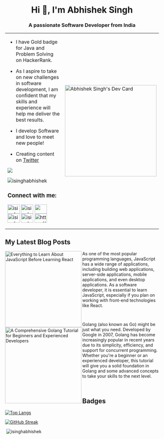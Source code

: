 <!-- - 👋 Hi, I’m @isinghabhishek
- 👀 I’m interested in ...
- 🌱 I’m currently learning ...
- 💞️ I’m looking to collaborate on ...
- 📫 How to reach me ... -->
<h1 align="center">Hi 👋, I'm Abhishek Singh</h1>
<h3 align="center">A passionate Software Developer from India</h3>
<table style="border: none;">
<tr>
<td>
 
- I have Gold badge for Java and Problem Solving on HackerRank.
 
- As I aspire to take on new challenges in software development, 
 I am confident that my skills and experience will help me deliver the best results.
 
- I develop Software and love to meet new people!
 
- Creating content on [Twitter](https://twitter.com/isinghabhishek1)
 
<a href="https://twitter.com/isinghabhishek1" target="_blank" rel="noreferrer"><img 
src="https://img.shields.io/twitter/follow/isinghabhishek1?logo=twitter&style=for-the-badge&color=0891b2&labelColor=1c1917"/></a> 
 
<p align="left"> <img src="https://komarev.com/ghpvc/?username=isinghabhishek&label=Profile%20views&color=0e75b6&style=flat" alt="isinghabhishek" /> </p>

<h3 align="left">Connect with me:</h3>
<p align="left">
<a href="https://twitter.com/isinghabhishek1" target="blank"><img align="center" src="https://raw.githubusercontent.com/rahuldkjain/github-profile-readme-generator/master/src/images/icons/Social/twitter.svg" alt="isinghabhishek1" height="30" width="40" /></a>
<a href="https://linkedin.com/in/isinghabhishek/" target="blank"><img align="center" src="https://raw.githubusercontent.com/rahuldkjain/github-profile-readme-generator/master/src/images/icons/Social/linked-in-alt.svg" alt="isinghabhishek/" height="30" width="40" /></a>
<a href="https://hashnode.com/@abhiishek" target="_blank" rel="noreferrer"><img align="center" src="https://raw.githubusercontent.com/danielcranney/readme-generator/main/public/icons/socials/hashnode.svg" width="40" height="30" /></a>
<a href="https://www.hackerrank.com/isinghabhishek" target="blank"><img align="center" src="https://raw.githubusercontent.com/rahuldkjain/github-profile-readme-generator/master/src/images/icons/Social/hackerrank.svg" alt="isinghabhishek" height="30" width="40" /></a>
<a href="https://www.leetcode.com/isinghabhishek" target="blank"><img align="center" src="https://raw.githubusercontent.com/rahuldkjain/github-profile-readme-generator/master/src/images/icons/Social/leet-code.svg" alt="isinghabhishek" height="30" width="40" /></a>
<a href="https://auth.geeksforgeeks.org/user/isinghabhishek05/practice" target="blank"><img align="center" src="https://raw.githubusercontent.com/rahuldkjain/github-profile-readme-generator/master/src/images/icons/Social/geeks-for-geeks.svg" alt="https://auth.geeksforgeeks.org/user/isinghabhishek05/practice" height="30" width="40" /></a>
</p>
</td>
<td>
<a href="https://app.daily.dev/abhishekdev"><img src="https://api.daily.dev/devcards/b123d3498a0b4f1fbb1a98a09e1759f8.png?r=i7b" width="300" alt="Abhishek Singh's Dev Card"/></a>
</td>
</tr>
</table>

## My Latest Blog Posts
<!-- Hashnode Blog Start -->

<p align="left">
 <a href="https://abhiisheksingh.hashnode.dev/a-comprehensive-golang-tutorial-for-beginners-and-experienced-developers" title="JavaScript Tutorial: Everything to Learn About JavaScript Before Learning React" ><img src="https://cdn.hashnode.com/res/hashnode/image/upload/v1683048155707/6a7699bd-bec1-44ba-a546-2c73b27b75aa.png?w=1600&h=840&fit=crop&crop=entropy&auto=compress,format&format=webp" alt="Everything to Learn About JavaScript Before Learning React" width="250px" align="left"/></a>
 
As one of the most popular programming languages, JavaScript has a wide range of applications, including building web applications, server-side applications, mobile applications, and even desktop applications. As a software developer, it is essential to learn JavaScript, especially if you plan on working with front-end technologies like React. </p> <br/>
 

<p align="left">
 <a href="https://abhiisheksingh.hashnode.dev/a-comprehensive-golang-tutorial-for-beginners-and-experienced-developers" title="A Comprehensive Golang Tutorial for Beginners and Experienced Developers" ><img src="https://cdn.hashnode.com/res/hashnode/image/upload/v1681474337660/f2f72d99-ea8b-42c7-9993-2433f4a4fc9c.png?w=1600&h=840&fit=crop&crop=entropy&auto=compress,format&format=webp" alt="A Comprehensive Golang Tutorial for Beginners and Experienced Developers" width="250px" align="left"/></a>
 
Golang (also known as Go) might be just what you need. Developed by Google in 2007, Golang has become increasingly popular in recent years due to its simplicity, efficiency, and support for concurrent programming. Whether you're a beginner or an experienced developer, this tutorial will give you a solid foundation in Golang and some advanced concepts to take your skills to the next level. </p> <br/>

<!-- HashNode Blog End  -->
 

 ## Badges
[![Top Langs](https://github-readme-stats.vercel.app/api/top-langs/?username=isinghabhishek&layout=compact&theme=dark)](https://github.com/isinghabhishek/github-readme-stats)

[![GitHub Streak](https://streak-stats.demolab.com?user=isinghabhishek&theme=dark&mode=weekly)](https://git.io/streak-stats)

<p> &nbsp;<img src="https://github-readme-stats.vercel.app/api?username=isinghabhishek&theme=dark&show_icons=true&locale=en" alt="isinghabhishek"/> </p>

<!-- <p><img align="center" src="https://github-readme-streak-stats.herokuapp.com/?user=isinghabhishek&theme=dark" alt="isinghabhishek" /></p> -->
